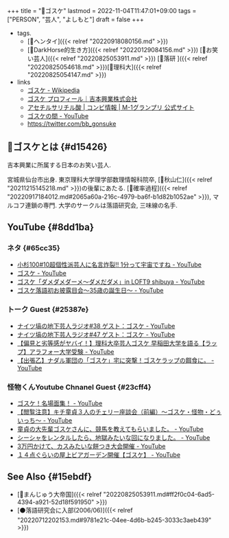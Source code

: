 +++
title = "👨ゴスケ"
lastmod = 2022-11-04T11:47:01+09:00
tags = ["PERSON", "芸人", "よしもと"]
draft = false
+++

-   tags.
    -   [🔖ヘンタイ]({{< relref "20220918080156.md" >}})
    -   [🔖DarkHorse的生き方]({{< relref "20220129084156.md" >}}) [🔖お笑い芸人]({{< relref "20220825053911.md" >}}) [🔖落研 ]({{< relref "20220825054618.md" >}})[🔖理科大]({{< relref "20220825054147.md" >}})
-   links
    -   [ゴスケ - Wikipedia](https://ja.wikipedia.org/wiki/%E3%82%B4%E3%82%B9%E3%82%B1)
    -   [ゴスケ プロフィール｜吉本興業株式会社](https://profile.yoshimoto.co.jp/talent/detail?id=7282)
    -   [アセチルサリチル酸 | コンビ情報 | M-1グランプリ 公式サイト](https://www.m-1gp.com/combi/1910.html)
    -   [ゴスケの間 - YouTube](https://www.youtube.com/channel/UCMgcJy3KaMpjF4l9sjR4YwA)
    -   <https://twitter.com/bb_gonsuke>


## 📝ゴスケとは {#d15426}

吉本興業に所属する日本のお笑い芸人.

宮城県仙台市出身. 東京理科大学理学部数理情報科院卒, [👨秋山仁]({{< relref "20211215145218.md" >}})の後輩にあたる. [📝確率過程]({{< relref "20220917184012.md#2065a60a-216c-4979-ba6f-b1d82b1052ae" >}}), マルコフ連鎖の専門. 大学のサークルは落語研究会, 三味線の名手.


## YouTube {#8dd1ba}


### ネタ {#65cc35}

-   [小杉100#10超個性派芸人に名言炸裂‼ 1分って宇宙ですね - YouTube](https://www.youtube.com/watch?v=tLtmFKfMrJI)
-   [ゴスケ - YouTube](https://www.youtube.com/watch?v=rjkn4Y9IQ3c)
-   [ゴスケ「ダメダメダーメ〜ダメだダメ」in LOFT9 shibuya - YouTube](https://www.youtube.com/watch?v=sXdjpsWL93M)
-   [ゴスケ落語初お披露目会〜35歳の誕生日〜 - YouTube](https://www.youtube.com/watch?v=aUEFuRHf7bs)


### トーク Guest {#25387e}

-   [ナイツ塙の地下芸人ラジオ#38 ゲスト：ゴスケ - YouTube](https://www.youtube.com/watch?v=4QiVlnuQ2OY)
-   [ナイツ塙の地下芸人ラジオ#47 ゲスト：ゴスケ - YouTube](https://www.youtube.com/watch?v=YWrlPlDWETE&t=2615s)
-   [【偏見と劣等感がヤバイ！】理科大卒芸人ゴスケ 早稲田大学を語る【ラップ】アラフォー大学受験 - YouTube](https://www.youtube.com/watch?v=J49DskPuDCc)
-   [【出張乙】ナダル軍団の「ゴスケ」宅に突撃！ゴスケラップの餌食に。 - YouTube](https://www.youtube.com/watch?v=Vphr7WicslI)


### 怪物くんYoutube Chnanel Guest {#23cff4}

-   [ゴスケ！名場面集！ - YouTube](https://www.youtube.com/watch?v=rggNpvqfZbw)
-   [【閲覧注意】キチ童貞３人のチェリー座談会（前編）～ゴスケ・怪物・どぅいっち～ - YouTube](https://www.youtube.com/watch?v=SFL_hJXI1ZM&t=3s)
-   [童貞の大先輩ゴスケさんに、競馬を教えてもらいました。 - YouTube](https://www.youtube.com/watch?v=DDekqqc_Kr4&t=0s)
-   [シーシャをレンタルしたら、地獄みたいな回になりました。 - YouTube](https://www.youtube.com/watch?v=9AlrPwBzvxM)
-   [3万円かけて、カスみたいな餅つき大会開催 - YouTube](https://www.youtube.com/watch?v=WxnsMPcp3gc)
-   [１４点ぐらいの屋上ビアガーデン開催【ゴスケ】 - YouTube](https://www.youtube.com/watch?v=vKPN1O7jKDI&t=27s)


## See Also {#15ebdf}

-   [📝まんじゅう大帝国]({{< relref "20220825053911.md#ff2f0c04-6ad5-4394-a921-52d18f591950" >}})
-   [⚫落語研究会に入部(2006/06)]({{< relref "20220712202153.md#9781e21c-04ee-4d6b-b245-3033c3aeb439" >}})
